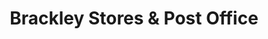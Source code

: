 ---
title: "Brackley Stores & Post Office"
url: /brackley/brackley-stores-und-post-office/
shop: Lebensmittel
---
